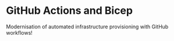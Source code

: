 # GitHub Actions and Bicep
Modernisation of automated infrastructure provisioning with GitHub workflows!
